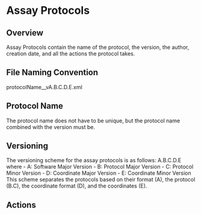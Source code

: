 # Assay Protocols

## Overview
Assay Protocols contain the name of the protocol, the version, the author, creation date, and all the actions the protocol takes.

## File Naming Convention
protocolName__vA.B.C.D.E.xml

## Protocol Name
The protocol name does not have to be unique, but the protocol name combined with the version must be.

## Versioning
The versioning scheme for the assay protocols is as follows:
	A.B.C.D.E
where 
	- A: Software Major Version
	- B: Protocol Major Version
	- C: Protocol Minor Version
	- D: Coordinate Major Version
	- E: Coordinate Minor Version
This scheme separates the protocols based on their format (A), the protocol (B.C), the coordinate format (D), and the coordinates (E).

## Actions
